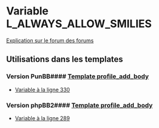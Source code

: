 # Variable L_ALWAYS_ALLOW_SMILIES
[Explication sur le forum des forums](http://forum.forumactif.com/t294113-listing-des-variables#L_ALWAYS_ALLOW_SMILIES)
## Utilisations dans les templates
### Version PunBB#### [Template profile_add_body](punbb/profile_add_body.md)
* [Variable à la ligne 330](../punbb/profile_add_body.tpl#L330)
### Version phpBB2#### [Template profile_add_body](subsilver/profile_add_body.md)
* [Variable à la ligne 289](../subsilver/profile_add_body.tpl#L289)